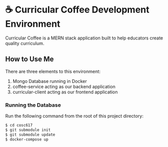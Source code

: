 # :coffee: Curricular Coffee Development Environment
Curricular Coffee is a MERN stack application built to help educators create
quality curriculum. 

## How to Use Me
There are three elements to this environment: 

1. Mongo Database running in Docker
2. coffee-service acting as our backend application
3. curricular-client acting as our frontend application

### Running the Database
Run the following command from the root of this project directory:

```sh
$ cd cosc617
$ git submodule init
$ git submodule update
$ docker-compose up
```

